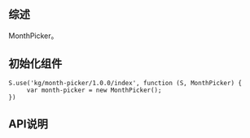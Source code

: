 ## 综述

MonthPicker。

## 初始化组件
		
    S.use('kg/month-picker/1.0.0/index', function (S, MonthPicker) {
         var month-picker = new MonthPicker();
    })

## API说明
